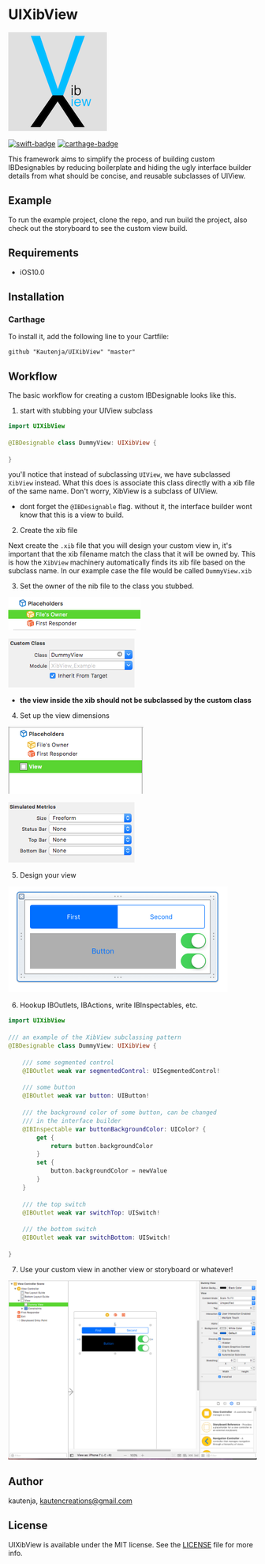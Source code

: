 # UIXibView

![Icon](./icon.png)

[![swift-badge][]][swift-link]
[![carthage-badge][]][carthage-link]

[swift-badge]: https://img.shields.io/badge/swift-4.0-orange.svg
[swift-link]: https://swift.org/
[carthage-badge]: https://img.shields.io/badge/Carthage-compatible-4BC51D.svg?style=flat
[carthage-link]: https://github.com/Carthage/Carthage

This framework aims to simplify the process of building custom IBDesignables by
reducing boilerplate and hiding the ugly interface builder details from what
should be concise, and reusable subclasses of UIView.

## Example

To run the example project, clone the repo, and run build the project, also check out the storyboard to see the custom view build.

## Requirements

*   iOS10.0

## Installation

### Carthage

To install it, add the following line to your Cartfile:

```
github "Kautenja/UIXibView" "master"
```

## Workflow

The basic workflow for creating a custom IBDesignable looks like this.

1.  start with stubbing your UIView subclass

```swift
import UIXibView

@IBDesignable class DummyView: UIXibView {

}
```

you'll notice that instead of subclassing `UIView`, we have subclassed `XibView`
instead. What this does is associate this class directly with a xib file of the
same name. Don't worry, XibView is a subclass of UIView.
*   dont forget the `@IBDesignable` flag. without it, the interface builder
    wont know that this is a view to build.

2.  Create the xib file

Next create the `.xib` file that you will design your custom view in, it's
important that the xib filename match the class that it will be owned by. This
is how the `XibView` machinery automatically finds its xib file based on the
subclass name. In our example case the file would be called `DummyView.xib`

3.  Set the owner of the nib file to the class you stubbed.

![File Owner Navigator](./img/1.png)

![File Owner Class](./img/2.png)

*   **the view inside the xib should not be subclassed by the custom class**

4.  Set up the view dimensions

![Select View](./img/3.png)

![Set Dimensions](./img/4.png)

5.  Design your view

![Design](./img/5.png)

6.  Hookup IBOutlets, IBActions, write IBInspectables, etc.

```swift
import UIXibView

/// an example of the XibView subclassing pattern
@IBDesignable class DummyView: UIXibView {

    /// some segmented control
    @IBOutlet weak var segmentedControl: UISegmentedControl!

    /// some button
    @IBOutlet weak var button: UIButton!

    /// the background color of some button, can be changed
    /// in the interface builder
    @IBInspectable var buttonBackgroundColor: UIColor? {
        get {
            return button.backgroundColor
        }
        set {
            button.backgroundColor = newValue
        }
    }

    /// the top switch
    @IBOutlet weak var switchTop: UISwitch!

    /// the bottom switch
    @IBOutlet weak var switchBottom: UISwitch!

}
```

7.  Use your custom view in another view or storyboard or whatever!

![Using View](./img/6.png)

## Author

kautenja, kautencreations@gmail.com

## License

UIXibView is available under the MIT license. See the [LICENSE][] file for more info.

[LICENSE]: ./LICENSE
